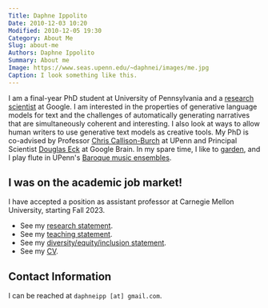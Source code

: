 ```yaml
---
Title: Daphne Ippolito
Date: 2010-12-03 10:20
Modified: 2010-12-05 19:30
Category: About Me
Slug: about-me
Authors: Daphne Ippolito
Summary: About me
Image: https://www.seas.upenn.edu/~daphnei/images/me.jpg
Caption: I look something like this.
---
```


I am a final-year PhD student at University of Pennsylvania and a [research scientist](https://research.google/people/DaphneIppolito/) at Google.
I am interested in the properties of generative language models for text and the challenges of automatically generating narratives that are simultaneously coherent and interesting.
I also look at ways to allow human writers to use generative text models as creative tools.
My PhD is co-advised by Professor [Chris Callison-Burch](https://www.cis.upenn.edu/~ccb/) at UPenn and Principal Scientist [Douglas Eck](https://research.google/people/author39086/) at Google Brain.
In my spare time, I like to [garden](https://photos.app.goo.gl/yfgLmS4jgf3VSGH98), and I play flute in UPenn's [Baroque music ensembles](https://music.sas.upenn.edu/ensembles/baroque-and-recorder-ensembles).

## I was on the academic job market!

I have accepted a position as assistant professor at Carnegie Mellon University, starting Fall 2023.

* See my [research statement](https://www.seas.upenn.edu/~daphnei/Ippolito_D_research_statement_2021.pdf).
* See my [teaching statement](https://www.seas.upenn.edu/~daphnei/Ippolito_D_teaching_statement_2021.pdf).
* See my [diversity/equity/inclusion statement](https://www.seas.upenn.edu/~daphnei/Ippolito_D_edi_statement_2021.pdf).
* See my [CV](https://www.seas.upenn.edu/~daphnei/cv.pdf).

## Contact Information

I can be reached at `daphneipp [at] gmail.com`.

